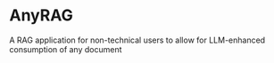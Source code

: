 # AnyRAG
A RAG application for non-technical users to allow for LLM-enhanced consumption of any document
